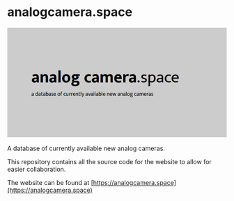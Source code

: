# analogcamera.space

![Preview](preview.png)

A database of currently available new analog cameras.

This repository contains all the source code for the website to allow for easier collaboration.

The website can be found at [https://analogcamera.space](https://analogcamera.space)